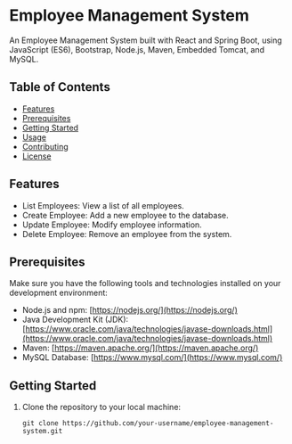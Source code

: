 # Employee Management System

An Employee Management System built with React and Spring Boot, using JavaScript (ES6), Bootstrap, Node.js, Maven, Embedded Tomcat, and MySQL.

## Table of Contents

- [Features](#features)
- [Prerequisites](#prerequisites)
- [Getting Started](#getting-started)
- [Usage](#usage)
- [Contributing](#contributing)
- [License](#license)

## Features

- List Employees: View a list of all employees.
- Create Employee: Add a new employee to the database.
- Update Employee: Modify employee information.
- Delete Employee: Remove an employee from the system.

## Prerequisites

Make sure you have the following tools and technologies installed on your development environment:

- Node.js and npm: [https://nodejs.org/](https://nodejs.org/)
- Java Development Kit (JDK): [https://www.oracle.com/java/technologies/javase-downloads.html](https://www.oracle.com/java/technologies/javase-downloads.html)
- Maven: [https://maven.apache.org/](https://maven.apache.org/)
- MySQL Database: [https://www.mysql.com/](https://www.mysql.com/)

## Getting Started

1. Clone the repository to your local machine:

   ```shell
   git clone https://github.com/your-username/employee-management-system.git
